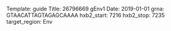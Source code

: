 Template: guide
Title: 26796669 gEnv1
Date: 2019-01-01
grna: GTAACATTAGTAGAGCAAAA
hxb2_start: 7216
hxb2_stop: 7235
target_region: Env
